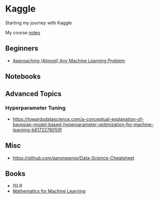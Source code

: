 # Kaggle

Starting my journey with Kaggle

My course [notes](notes)

## Beginners

- [Approaching (Almost) Any Machine Learning Problem](https://www.linkedin.com/pulse/approaching-almost-any-machine-learning-problem-abhishek-thakur/)


## Notebooks

## Advanced Topics

### Hyperparameter Tuning

- https://towardsdatascience.com/a-conceptual-explanation-of-bayesian-model-based-hyperparameter-optimization-for-machine-learning-b8172278050f


## Misc

- https://github.com/aaronwangy/Data-Science-Cheatsheet

## Books

- ISLR
- [Mathematics for Machine Learning](https://mml-book.github.io)
